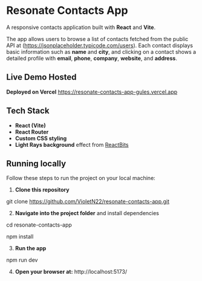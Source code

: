 # Resonate Contacts App

A responsive contacts application built with **React** and **Vite**.

The app allows users to browse a list of contacts fetched from the public API at (https://jsonplaceholder.typicode.com/users).
Each contact displays basic information such as **name** and **city**, and clicking on a contact shows a detailed profile with **email**, **phone**, **company**, **website**, and **address**.

## Live Demo Hosted
**Deployed on Vercel**
https://resonate-contacts-app-gules.vercel.app

## Tech Stack
- **React (Vite)**
- **React Router**
- **Custom CSS styling**
- **Light Rays background** effect from [ReactBits](https://reactbits.dev/backgrounds/light-rays)

## Running locally

Follow these steps to run the project on your local machine:

1. **Clone this repository**

git clone https://github.com/VioletN22/resonate-contacts-app.git

2. **Navigate into the project folder** and install dependencies

cd resonate-contacts-app

npm install

3. **Run the app**

npm run dev

4. **Open your browser at:**
http://localhost:5173/